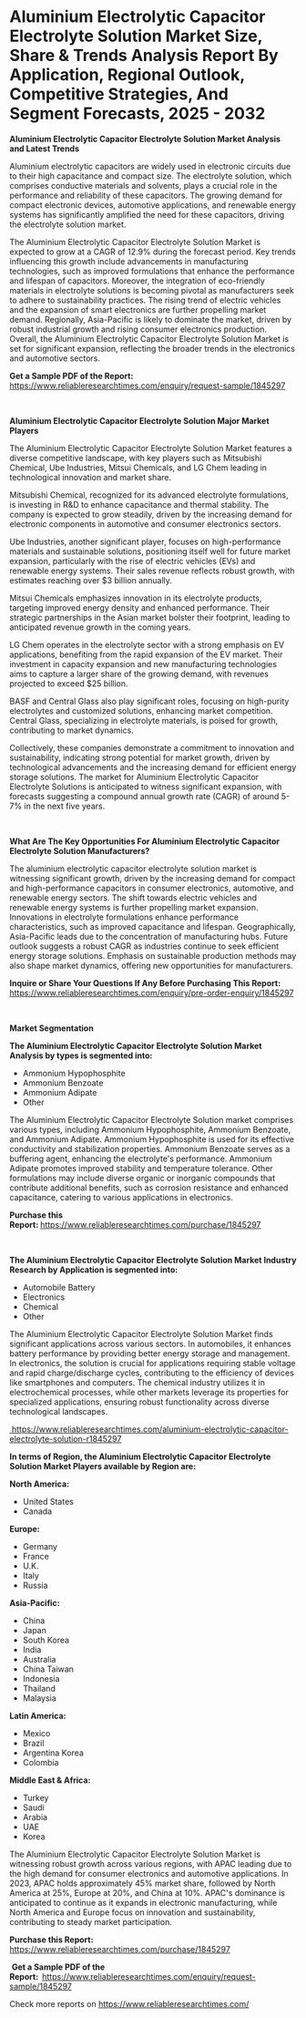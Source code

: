 <p><h1>Aluminium Electrolytic Capacitor Electrolyte Solution Market Size, Share & Trends Analysis Report By Application, Regional Outlook, Competitive Strategies, And Segment Forecasts, 2025 - 2032</h1></p><p><strong>Aluminium Electrolytic Capacitor Electrolyte Solution Market Analysis and Latest Trends</strong></p>
<p><p>Aluminium electrolytic capacitors are widely used in electronic circuits due to their high capacitance and compact size. The electrolyte solution, which comprises conductive materials and solvents, plays a crucial role in the performance and reliability of these capacitors. The growing demand for compact electronic devices, automotive applications, and renewable energy systems has significantly amplified the need for these capacitors, driving the electrolyte solution market.</p><p>The Aluminium Electrolytic Capacitor Electrolyte Solution Market is expected to grow at a CAGR of 12.9% during the forecast period. Key trends influencing this growth include advancements in manufacturing technologies, such as improved formulations that enhance the performance and lifespan of capacitors. Moreover, the integration of eco-friendly materials in electrolyte solutions is becoming pivotal as manufacturers seek to adhere to sustainability practices. The rising trend of electric vehicles and the expansion of smart electronics are further propelling market demand. Regionally, Asia-Pacific is likely to dominate the market, driven by robust industrial growth and rising consumer electronics production. Overall, the Aluminium Electrolytic Capacitor Electrolyte Solution Market is set for significant expansion, reflecting the broader trends in the electronics and automotive sectors.</p></p>
<p><strong>Get a Sample PDF of the Report:&nbsp;</strong> <a href="https://www.reliableresearchtimes.com/enquiry/request-sample/1845297?utm_campaign=1835&utm_medium=2&utm_source=Github&utm_content=ia&utm_term=03022025&utm_id=aluminium-electrolytic-capacitor-electrolyte-solution">https://www.reliableresearchtimes.com/enquiry/request-sample/1845297</a></p>
<p>&nbsp;</p>
<p><strong>Aluminium Electrolytic Capacitor Electrolyte Solution Major Market Players</strong></p>
<p><p>The Aluminium Electrolytic Capacitor Electrolyte Solution Market features a diverse competitive landscape, with key players such as Mitsubishi Chemical, Ube Industries, Mitsui Chemicals, and LG Chem leading in technological innovation and market share. </p><p>Mitsubishi Chemical, recognized for its advanced electrolyte formulations, is investing in R&D to enhance capacitance and thermal stability. The company is expected to grow steadily, driven by the increasing demand for electronic components in automotive and consumer electronics sectors.</p><p>Ube Industries, another significant player, focuses on high-performance materials and sustainable solutions, positioning itself well for future market expansion, particularly with the rise of electric vehicles (EVs) and renewable energy systems. Their sales revenue reflects robust growth, with estimates reaching over $3 billion annually.</p><p>Mitsui Chemicals emphasizes innovation in its electrolyte products, targeting improved energy density and enhanced performance. Their strategic partnerships in the Asian market bolster their footprint, leading to anticipated revenue growth in the coming years.</p><p>LG Chem operates in the electrolyte sector with a strong emphasis on EV applications, benefiting from the rapid expansion of the EV market. Their investment in capacity expansion and new manufacturing technologies aims to capture a larger share of the growing demand, with revenues projected to exceed $25 billion.</p><p>BASF and Central Glass also play significant roles, focusing on high-purity electrolytes and customized solutions, enhancing market competition. Central Glass, specializing in electrolyte materials, is poised for growth, contributing to market dynamics.</p><p>Collectively, these companies demonstrate a commitment to innovation and sustainability, indicating strong potential for market growth, driven by technological advancements and the increasing demand for efficient energy storage solutions. The market for Aluminium Electrolytic Capacitor Electrolyte Solutions is anticipated to witness significant expansion, with forecasts suggesting a compound annual growth rate (CAGR) of around 5-7% in the next five years.</p></p>
<p>&nbsp;</p>
<p><strong>What Are The Key Opportunities For Aluminium Electrolytic Capacitor Electrolyte Solution Manufacturers?</strong></p>
<p><p>The aluminium electrolytic capacitor electrolyte solution market is witnessing significant growth, driven by the increasing demand for compact and high-performance capacitors in consumer electronics, automotive, and renewable energy sectors. The shift towards electric vehicles and renewable energy systems is further propelling market expansion. Innovations in electrolyte formulations enhance performance characteristics, such as improved capacitance and lifespan. Geographically, Asia-Pacific leads due to the concentration of manufacturing hubs. Future outlook suggests a robust CAGR as industries continue to seek efficient energy storage solutions. Emphasis on sustainable production methods may also shape market dynamics, offering new opportunities for manufacturers.</p></p>
<p><strong>Inquire or Share Your Questions If Any Before Purchasing This Report:</strong> <a href="https://www.reliableresearchtimes.com/enquiry/pre-order-enquiry/1845297?utm_campaign=1835&utm_medium=2&utm_source=Github&utm_content=ia&utm_term=03022025&utm_id=aluminium-electrolytic-capacitor-electrolyte-solution">https://www.reliableresearchtimes.com/enquiry/pre-order-enquiry/1845297</a></p>
<p>&nbsp;</p>
<p><strong>Market Segmentation</strong></p>
<p><strong>The Aluminium Electrolytic Capacitor Electrolyte Solution Market Analysis by types is segmented into:</strong></p>
<p><ul><li>Ammonium Hypophosphite</li><li>Ammonium Benzoate</li><li>Ammonium Adipate</li><li>Other</li></ul></p>
<p><p>The Aluminium Electrolytic Capacitor Electrolyte Solution market comprises various types, including Ammonium Hypophosphite, Ammonium Benzoate, and Ammonium Adipate. Ammonium Hypophosphite is used for its effective conductivity and stabilization properties. Ammonium Benzoate serves as a buffering agent, enhancing the electrolyte's performance. Ammonium Adipate promotes improved stability and temperature tolerance. Other formulations may include diverse organic or inorganic compounds that contribute additional benefits, such as corrosion resistance and enhanced capacitance, catering to various applications in electronics.</p></p>
<p><strong>Purchase this Report:&nbsp;</strong><a href="https://www.reliableresearchtimes.com/purchase/1845297?utm_campaign=1835&utm_medium=2&utm_source=Github&utm_content=ia&utm_term=03022025&utm_id=aluminium-electrolytic-capacitor-electrolyte-solution">https://www.reliableresearchtimes.com/purchase/1845297</a></p>
<p>&nbsp;</p>
<p><strong>The Aluminium Electrolytic Capacitor Electrolyte Solution Market Industry Research by Application is segmented into:</strong></p>
<p><ul><li>Automobile Battery</li><li>Electronics</li><li>Chemical</li><li>Other</li></ul></p>
<p><p>The Aluminium Electrolytic Capacitor Electrolyte Solution Market finds significant applications across various sectors. In automobiles, it enhances battery performance by providing better energy storage and management. In electronics, the solution is crucial for applications requiring stable voltage and rapid charge/discharge cycles, contributing to the efficiency of devices like smartphones and computers. The chemical industry utilizes it in electrochemical processes, while other markets leverage its properties for specialized applications, ensuring robust functionality across diverse technological landscapes.</p></p>
<p><a href="https://www.reliableresearchtimes.com/aluminium-electrolytic-capacitor-electrolyte-solution-r1845297?utm_campaign=1835&utm_medium=2&utm_source=Github&utm_content=ia&utm_term=03022025&utm_id=aluminium-electrolytic-capacitor-electrolyte-solution">&nbsp;https://www.reliableresearchtimes.com/aluminium-electrolytic-capacitor-electrolyte-solution-r1845297</a></p>
<p><strong>In terms of Region, the Aluminium Electrolytic Capacitor Electrolyte Solution Market Players available by Region are:</strong></p>
<p>
    <p> <strong> North America: </strong>
        <ul>
            <li>United States</li>
            <li>Canada</li>
        </ul>
        </p> 
    <p> <strong> Europe: </strong>
        <ul>
            <li>Germany</li>
            <li>France</li>
            <li>U.K.</li>
            <li>Italy</li>
            <li>Russia</li>
        </ul>
        </p> 
    <p> <strong> Asia-Pacific: </strong>
        <ul>
            <li>China</li>
            <li>Japan</li>
            <li>South Korea</li>
            <li>India</li>
            <li>Australia</li>
            <li>China Taiwan</li>
            <li>Indonesia</li>
            <li>Thailand</li>
            <li>Malaysia</li>
        </ul>
        </p> 
    <p> <strong> Latin America: </strong>
        <ul>
            <li>Mexico</li>
            <li>Brazil</li>
            <li>Argentina Korea</li>
            <li>Colombia</li>
        </ul>
        </p> 
    <p> <strong> Middle East & Africa: </strong>
        <ul>
            <li>Turkey</li>
            <li>Saudi</li>
            <li>Arabia</li>
            <li>UAE</li>
            <li>Korea</li>
        </ul>
    </p>
    </p>
<p><p>The Aluminium Electrolytic Capacitor Electrolyte Solution Market is witnessing robust growth across various regions, with APAC leading due to the high demand for consumer electronics and automotive applications. In 2023, APAC holds approximately 45% market share, followed by North America at 25%, Europe at 20%, and China at 10%. APAC's dominance is anticipated to continue as it expands in electronic manufacturing, while North America and Europe focus on innovation and sustainability, contributing to steady market participation.</p></p>
<p><strong>Purchase this Report: </strong><a href="https://www.reliableresearchtimes.com/purchase/1845297?utm_campaign=1835&utm_medium=2&utm_source=Github&utm_content=ia&utm_term=03022025&utm_id=aluminium-electrolytic-capacitor-electrolyte-solution">https://www.reliableresearchtimes.com/purchase/1845297</a></p>
<p>&nbsp;<strong>Get a Sample PDF of the Report:&nbsp;&nbsp;</strong><a href="https://www.reliableresearchtimes.com/enquiry/request-sample/1845297?utm_campaign=1835&utm_medium=2&utm_source=Github&utm_content=ia&utm_term=03022025&utm_id=aluminium-electrolytic-capacitor-electrolyte-solution">https://www.reliableresearchtimes.com/enquiry/request-sample/1845297</a></p>
<p><strong></strong></p>
<p>Check more reports on <a href="https://www.reliableresearchtimes.com/?utm_campaign=1835&utm_medium=2&utm_source=Github&utm_content=ia&utm_term=03022025&utm_id=aluminium-electrolytic-capacitor-electrolyte-solution">https://www.reliableresearchtimes.com/</a></p>
